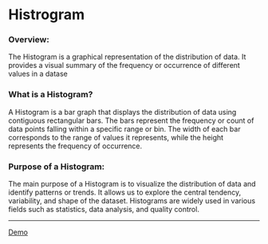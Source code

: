 <h1>Histrogram</h1>
<h3>Overview:</h3>
<p>The Histogram is a graphical representation of the distribution of data. It provides a visual summary of the frequency or occurrence of different values in a datase</p>
<h3>What is a Histogram?</h3>
<p>A Histogram is a bar graph that displays the distribution of data using contiguous rectangular bars. The bars represent the frequency or count of data points falling within a specific range or bin. The width of each bar corresponds to the range of values it represents, while the height represents the frequency of occurrence.</p>
<h3>Purpose of a Histogram:</h3>
<p>The main purpose of a Histogram is to visualize the distribution of data and identify patterns or trends. It allows us to explore the central tendency, variability, and shape of the dataset. Histograms are widely used in various fields such as statistics, data analysis, and quality control.

</p>
<hr>
<a href="https://aditya3425-fst.github.io/Histrogram2/">Demo</a>




